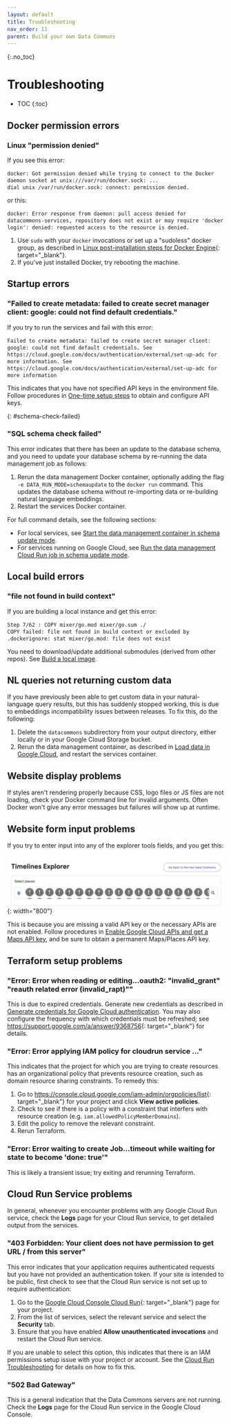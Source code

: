 ```yaml
---
layout: default
title: Troubleshooting
nav_order: 11
parent: Build your own Data Commons
---
```


{:.no_toc}
# Troubleshooting

* TOC
{:toc}

## Docker permission errors

### Linux "permission denied"

If you see this error:

```
docker: Got permission denied while trying to connect to the Docker daemon socket at unix:///var/run/docker.sock: ...
dial unix /var/run/docker.sock: connect: permission denied.
```

or this:

```
docker: Error response from daemon: pull access denied for datacommons-services, repository does not exist or may require 'docker login': denied: requested access to the resource is denied.
```

1. Use `sudo` with your `docker` invocations or set up a "sudoless" docker group, as described in [Linux post-installation steps for Docker Engine](https://docs.docker.com/engine/install/linux-postinstall/){: target="_blank"}.
1. If you've just installed Docker, try rebooting the machine.

## Startup errors

### "Failed to create metadata: failed to create secret manager client: google: could not find default credentials."

If you try to run the services and fail with this error:

```
Failed to create metadata: failed to create secret manager client: google: could not find default credentials. See https://cloud.google.com/docs/authentication/external/set-up-adc for more information. See https://cloud.google.com/docs/authentication/external/set-up-adc for more information
```

This indicates that you have not specified API keys in the environment file. Follow procedures in [One-time setup steps](/custom_dc/quickstart.html#setup) to obtain and configure API keys.

{: #schema-check-failed}
### "SQL schema check failed"

This error indicates that there has been an update to the database schema, and you need to update your database schema by re-running the data management job as follows:

1. Rerun the data management Docker container, optionally adding the flag `-e DATA_RUN_MODE=schemaupdate` to the `docker run` command. This updates the database schema without re-importing data or re-building natural language embeddings. 
1. Restart the services Docker container.

For full command details, see the following sections:
- For local services, see [Start the data management container in schema update mode](/custom_dc/custom_data.html#schema-update-mode).
- For services running on Google Cloud, see [Run the data management Cloud Run job in schema update mode](/custom_dc/deploy_cloud.html#schema-update-mode).

## Local build errors

### "file not found in build context"

If you are building a local instance and get this error:

```
Step 7/62 : COPY mixer/go.mod mixer/go.sum ./
COPY failed: file not found in build context or excluded by .dockerignore: stat mixer/go.mod: file does not exist
```
You need to download/update additional submodules (derived from other repos). See [Build a local image](/custom_dc/build_image.html#build-repo).

## NL queries not returning custom data

If you have previously been able to get custom data in your natural-language query results, but this has suddenly stopped working, this is due to embeddings incompatibility issues between releases. To fix this, do the following:
1. Delete the `datacommons` subdirectory from your output directory, either locally or in your Google Cloud Storage bucket.
1. Rerun the data management container, as described in [Load data in Google Cloud](data_cloud.md), and restart the services container.

## Website display problems

If styles aren't rendering properly because CSS, logo files or JS files are not loading, check your Docker command line for invalid arguments. Often Docker won't give any error messages but failures will show up at runtime.

## Website form input problems

If you try to enter input into any of the explorer tools fields, and you get this:

![screenshot_troubleshoot](/assets/images/custom_dc/customdc_screenshot7.png){: width="800"}

This is because you are missing a valid API key or the necessary APIs are not enabled. Follow procedures in [Enable Google Cloud APIs and get a Maps API key](/custom_dc/quickstart.html#maps-key), and be sure to obtain a permanent Maps/Places API key.

## Terraform setup problems

### "Error: Error when reading or editing...oauth2: "invalid_grant" "reauth related error (invalid_rapt)""

This is due to expired credentials. Generate new credentials as described in [Generate credentials for Google Cloud authentication](deploy_cloud.md#gen-creds). You may also configure the frequency with which credentials must be refreshed; see <https://support.google.com/a/answer/9368756>{: target="_blank"} for details.

### "Error: Error applying IAM policy for cloudrun service ..." 

This indicates that the project for which you are trying to create resources has an organizational policy that prevents resource creation, such as domain resource sharing constraints. To remedy this:
1. Go to <https://console.cloud.google.com/iam-admin/orgpolicies/list>{: target="_blank"} for your project and click **View active policies**.
1. Check to see if there is a policy with a constraint that interfers with resource creation (e.g. `iam.allowedPolicyMemberDomains`). 
1. Edit the policy to remove the relevant constraint.
1. Rerun Terraform.

### "Error: Error waiting to create Job...timeout while waiting for state to become 'done: true'"

This is likely a transient issue; try exiting and rerunning Terraform.

## Cloud Run Service problems

In general, whenever you encounter problems with any Google Cloud Run service, check the **Logs** page for your Cloud Run service, to get detailed output from the services.

### "403 Forbidden: Your client does not have permission to get URL / from this server"

This error indicates that your application requires authenticated requests but you have not provided an authentication token. If your site is intended to be public, first check to see that the Cloud Run service is not set up to require authentication:
1. Go to the [Google Cloud Console Cloud Run](https://console.cloud.google.com?run){: target="_blank"} page for your project.
1. From the list of services, select the relevant service and select the **Security** tab.
1. Ensure that you have enabled **Allow unauthenticated invocations** and restart the Cloud Run service.

If you are unable to select this option, this indicates that there is an IAM permissions setup issue with your project or account. See the [Cloud Run Troubleshooting](https://cloud.google.com/run/docs/troubleshooting#unauthorized-client) for details on how to fix this.

### "502 Bad Gateway"

This is a general indication that the Data Commons servers are not running. Check the **Logs** page for the Cloud Run service in the Google Cloud Console.